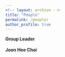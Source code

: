 ```yaml
---
<!-- layout: archive -->
title: "People"
permalink: /people/
author_profile: true
---
```


<p>
<b>Group Leader</b> <br> <br>
<b>Joon Hee Choi</b>
</p>

